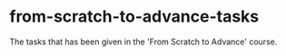 # from-scratch-to-advance-tasks
The tasks that has been given in the 'From Scratch to Advance' course.

